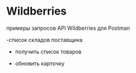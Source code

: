 # Wildberries
примеры запросов API Wildberries для Postman

-список складов поставщика

- получить список товаров

- обновить карточку

